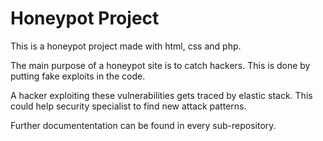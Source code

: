 # Honeypot Project

This is a honeypot project made with html, css and php.

The main purpose of a honeypot site is to catch hackers. This is done by putting fake exploits in the code. 

A hacker exploiting these vulnerabilities gets traced by elastic stack. This could help security specialist to find new attack patterns. 

Further documententation can be found in every sub-repository.
